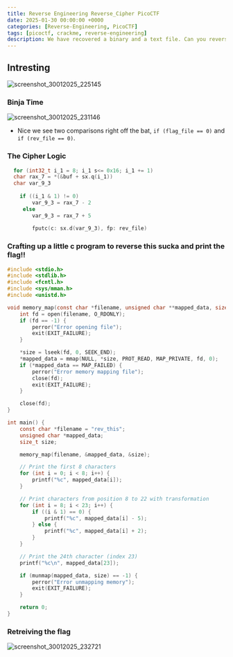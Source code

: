 ```yaml
---
title: Reverse Engineering Reverse_Cipher PicoCTF 
date: 2025-01-30 00:00:00 +0000
categories: [Reverse-Engineering, PicoCTF]
tags: [picoctf, crackme, reverse-engineering]
description: We have recovered a binary and a text file. Can you reverse the flag?
---
```


## Intresting 
![screenshot_30012025_225145](https://github.com/user-attachments/assets/12e1d9da-7d13-4998-94f8-783d0cccced2)

### Binja Time

![screenshot_30012025_231146](https://github.com/user-attachments/assets/87927ced-9045-4bfd-8e64-e3b24c36e2aa)

* Nice we see two comparisons right off the bat, `if (flag_file == 0)` and `if (rev_file == 0)`.
  
### The Cipher Logic

  ```c
    for (int32_t i_1 = 8; i_1 s<= 0x16; i_1 += 1)
    char rax_7 = *(&buf + sx.q(i_1))
    char var_9_3
            
      if ((i_1 & 1) != 0)
          var_9_3 = rax_7 - 2
       else
          var_9_3 = rax_7 + 5
            
          fputc(c: sx.d(var_9_3), fp: rev_file)
  ```

### Crafting up a little c program to reverse this sucka and print the flag!!
```c
#include <stdio.h>
#include <stdlib.h>
#include <fcntl.h>
#include <sys/mman.h>
#include <unistd.h>

void memory_map(const char *filename, unsigned char **mapped_data, size_t *size) {
    int fd = open(filename, O_RDONLY);
    if (fd == -1) {
        perror("Error opening file");
        exit(EXIT_FAILURE);
    }

    *size = lseek(fd, 0, SEEK_END); 
    *mapped_data = mmap(NULL, *size, PROT_READ, MAP_PRIVATE, fd, 0);
    if (*mapped_data == MAP_FAILED) {
        perror("Error memory mapping file");
        close(fd);
        exit(EXIT_FAILURE);
    }

    close(fd);  
}

int main() {
    const char *filename = "rev_this";
    unsigned char *mapped_data;
    size_t size;

    memory_map(filename, &mapped_data, &size);

    // Print the first 8 characters
    for (int i = 0; i < 8; i++) {
        printf("%c", mapped_data[i]);
    }

    // Print characters from position 8 to 22 with transformation
    for (int i = 8; i < 23; i++) {
        if ((i & 1) == 0) {
            printf("%c", mapped_data[i] - 5);
        } else {
            printf("%c", mapped_data[i] + 2);
        }
    }

    // Print the 24th character (index 23)
    printf("%c\n", mapped_data[23]);

    if (munmap(mapped_data, size) == -1) {
        perror("Error unmapping memory");
        exit(EXIT_FAILURE);
    }

    return 0;
}
```

### Retreiving the flag
![screenshot_30012025_232721](https://github.com/user-attachments/assets/da733162-bd3f-4e21-8f06-376e39e8a6a3)
